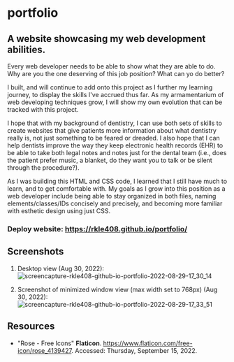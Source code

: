 # portfolio

## A website showcasing my web development abilities.

Every web developer needs to be able to show what they are able to do. Why are you the one deserving of this job position? What can yo do better?

I built, and will continue to add onto this project as I further my learning journey, to display the skills I've accrued thus far. As my armamentarium of web developing techniques grow, I will show my own evolution that can be tracked with this project.

I hope that with my background of dentistry, I can use both sets of skills to create websites that give patients more information about what dentistry really is, not just something to be feared or dreaded. I also hope that I can help dentists improve the way they keep electronic health records (EHR) to be able to take both legal notes and notes just for the dental team (i.e., does the patient prefer music, a blanket, do they want you to talk or be silent through the procedure?).

As I was building this HTML and CSS code, I learned that I still have much to learn, and to get comfortable with. My goals as I grow into this position as a web developer include being able to stay organized in both files, naming elements/classes/IDs concisely and precisely, and becoming more familiar with esthetic design using just CSS.

### Deploy website: https://rkle408.github.io/portfolio/

## Screenshots
1) Desktop view (Aug 30, 2022):
![screencapture-rkle408-github-io-portfolio-2022-08-29-17_30_14](https://user-images.githubusercontent.com/108099192/187322174-8f276a60-7812-40e1-a344-f0fa5f00f778.png)

2) Screenshot of minimized window view (max width set to 768px) (Aug 30, 2022):
![screencapture-rkle408-github-io-portfolio-2022-08-29-17_33_51](https://user-images.githubusercontent.com/108099192/187322373-7753646a-980e-4394-a218-a3dcdcbfd52b.png)

## Resources
- "Rose - Free Icons" <b>Flaticon</b>. <https://www.flaticon.com/free-icon/rose_4139427>. Accessed: Thursday, September 15, 2022.